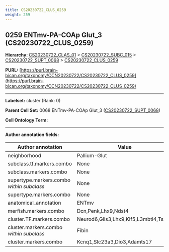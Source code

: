 ```yaml
---
title: CS20230722_CLUS_0259
weight: 259
---
```

## 0259 ENTmv-PA-COAp Glut_3 (CS20230722_CLUS_0259)
<b>Hierarchy: </b>
[CS20230722_CLAS_01](../CS20230722_CLAS_01) >
[CS20230722_SUBC_015](../CS20230722_SUBC_015) >
[CS20230722_SUPT_0068](../CS20230722_SUPT_0068) >
[CS20230722_CLUS_0259](../CS20230722_CLUS_0259)

**PURL:** [https://purl.brain-bican.org/taxonomy/CCN20230722/CS20230722_CLUS_0259](https://purl.brain-bican.org/taxonomy/CCN20230722/CS20230722_CLUS_0259)

---


**Labelset:** cluster (Rank: 0)

**Parent Cell Set:** 0068 ENTmv-PA-COAp Glut_3 ([CS20230722_SUPT_0068](../CS20230722_SUPT_0068))



**Cell Ontology Term:** 

[MARKER GENES.]: #


---

[TRANSFERRED ANNOTATIONS.]: #


[AUTHOR ANNOTATION FIELDS.]: #


**Author annotation fields:**

| Author annotation | Value |
|-------------------|-------|
|neighborhood|Pallium-Glut|
|subclass.tf.markers.combo|None|
|subclass.markers.combo|None|
|supertype.markers.combo _within subclass_|None|
|supertype.markers.combo|None|
|anatomical_annotation|ENTmv|
|merfish.markers.combo|Dcn,Penk,Lhx9,Ndst4|
|cluster.TF.markers.combo|Neurod6,Glis3,Lhx9,Klf5,L3mbtl4,Tshz1|
|cluster.markers.combo _within subclass_|Fibin|
|cluster.markers.combo|Kcnq1,Slc23a3,Dio3,Adamts17|
